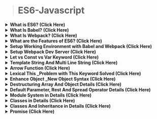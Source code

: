 >	# ES6-Javascript


<details>
<summary><b>What is ES6? (Click Here) </b></summary>

ES6 or ECMAScript 2015 is a 6th major release of ECMAScript language which comes with a lot of new features and syntax for writing web applications in javascript.

As currently, not all browsers support ES6, they support pre-versions of ES6. SO to write web applications in ES6 that will support all Browsers we needed tools like Babel and Webpack.
</details>

<details>
<summary><b>What Is Babel? (Click Here) </b></summary>

Babel is the one of the most popular javascript transpiler

Babel is a toolchain that is mainly used to convert ECMAScript 2015+ code into a backwards compatible version of JavaScript in old browsers or environments.

</details>

<details>
<summary><b>What Is Webpack? (Click Here) </b></summary>

Webpack allow you to run an environment that hosts babel.
Webpack is open source javascript module bundler which takes modules with dependencies and generates static assets representing those modules.

**Benefits of using Webpack:**
1.	It bundles your multiple modules and packs it into a single .js file.
2.	It comes with integrated dev server. A small express app for local development.You simply include one Javascript tag pointed to the server, like localhost:8080/assets/bundle.js, and get live code updating and asset management for free.

</details>

<details>
<summary><b>What are the Features of ES6?  (Click Here) </b></summary>

ES6 is a significant update to the language, and the first update to the language since ES5 was standardized in 2009. Implementation of these features in major JavaScript engines is underway now.

*	**See the ES6 standard for full specification of the ECMAScript 6 language.**

*	**ES6 includes the following new features:**
1.	arrows
2. classes
3. enhanced object literals
4.	template strings
5.	destructuring
6.	default + rest + spread
7.	let + const
8.	iterators + for..of
9.	generators
10.	unicode
11.	modules
12.	module loaders
13.	map + set + weakmap + weakset
14.	proxies
15.	symbols
16.	subclassable built-ins
17.	promises
18.	math + number + string + array + object APIs
19.	binary and octal literals
19.	reflect api
20.	tail calls

**Here's the list of the top 10 best ES6 features for a busy software engineer (in no particular order):**
-------------------------------------------------------------------------------------------------------------------------------------------
1.	**Default Parameters in ES6**
2.	**Template Literals in ES6**
3.	**Multi-line Strings in ES6**
4.	**Destructuring Assignment in ES6**
5.	**Enhanced Object Literals in ES6**
6.	**Arrow Functions in ES6**
7.	**Promises in ES6**
8.	**Block-Scoped Constructs Let and Const**
9.	**Classes in ES6**
10.	**Modules in ES6**
-------------------------------

</details>

<details>
<summary><b>Setup Working Environment with Babel and Webpack (Click Here) </b></summary>

<pre>
cd es6-Environment/
npm init -y
npm install --save-dev babel-core babel-preset-env
</pre>
*	**Create a new file : .babelrc**
<pre>
{
	"presets": [
			"babel-preset-env"
	]
}
</pre>




</details>

<details>
<summary><b>Setup Webpack Dev Server (Click Here) </b></summary>


</details>

<details>
<summary><b>Let vs Const vs Var Keyword (Click Here) </b></summary>


</details>

<details>
<summary><b>Template String And Multi Line String (Click Here) </b></summary>


</details>

<details>
<summary><b>Arrow Function (Click Here) </b></summary>


</details>

<details>
<summary><b>Lexical This _Problem with This Keyword Solved (Click Here) </b></summary>


</details>

<details>
<summary><b>Enhance Object _New Object Syntax (Click Here) </b></summary>


</details>

<details>
<summary><b>Destructuring Array And Object Details (Click Here) </b></summary>


</details>

<details>
<summary><b>Default Parameter, Rest And Spread Operator Details (Click Here) </b></summary>


</details>

<details>
<summary><b>Module System in Details (Click Here) </b></summary>


</details>

<details>
<summary><b>Classes in Details (Click Here) </b></summary>


</details>

<details>
<summary><b>Classes And Inheritance in Details (Click Here) </b></summary>


</details>

<details>
<summary><b>Promise (Click Here) </b></summary>


</details>







